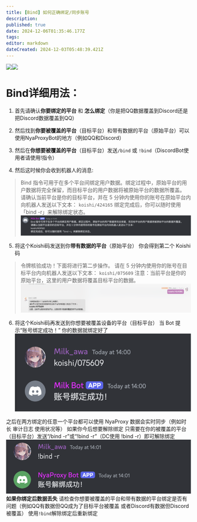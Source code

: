 ```yaml
---
title: [Bind] 如何正确绑定/同步账号
description: 
published: true
date: 2024-12-06T01:35:46.177Z
tags: 
editor: markdown
dateCreated: 2024-12-03T05:48:39.421Z
---
```


![](https://img.shields.io/badge/Dreamlight-a48bf8?style=for-the-badge&label=Writer)![](https://img.shields.io/badge/Milk-blue?style=for-the-badge)

# Bind详细用法：
1. 首先请确认**你要绑定的平台** 和 **怎么绑定**（你是把QQ数据覆盖到Discord还是把Discord数据覆盖到QQ）

2. 然后找到**你要被覆盖的平台**（目标平台）和带有数据的平台（原始平台）可以使用NyaProxyBot的地方（例如QQ和Discord）

3. 然后在**你想要被覆盖的平台**（目标平台）发送`/bind` 或 `!bind`（DiscordBot使用者请使用!指令）

4. 然后这时候你会收到机器人的消息:
> Bind 指令可用于在多个平台间绑定用户数据。绑定过程中，原始平台的用户数据将完全保留，而目标平台的用户数据将被原始平台的数据所覆盖。
请确认当前平台是你的目标平台，并在 5 分钟内使用你的账号在原始平台内向机器人发送以下文本：
`koishi/424165`
绑定完成后，你可以随时使用「bind -r」来解除绑定状态。
![bind1.png](/bindfaq/bind1.png)
5. 将这个Koishi码发送到你**带有数据的平台**（原始平台） 你会得到第二个 Koishi 码
> 令牌核验成功！下面将进行第二步操作。
请在 5 分钟内使用你的账号在目标平台内向机器人发送以下文本：
`koishi/075609`
注意：当前平台是你的原始平台，这里的用户数据将覆盖目标平台的数据。
![bind2.png](/bindfaq/bind2.png)


6. 将这个Koishi码再发送到你想要被覆盖设备的平台（目标平台） 当 Bot 提示“账号绑定成功！” 你的数据就绑定好了
![bind3.png](/bindfaq/bind3.png)

之后在两方绑定的任意一个平台都可以使用 NyaProxy 数据会实时同步（例如时长 审计日志 使用状况等）
如果你今后想要解除绑定 只需要在你的被覆盖的平台（目标平台）发送“/bind -r”或“!bind -r”（DC使用 !bind -r）即可解除绑定
![bind4.png](/bindfaq/bind4.png)
**如果你绑定后数据丢失** 请检查你想要被覆盖的平台和带有数据的平台绑定是否有问题（例如QQ有数据但QQ成为了目标平台被覆盖 或者Discord有数据但Discord被覆盖） 使用`!bind`解除绑定后重新绑定